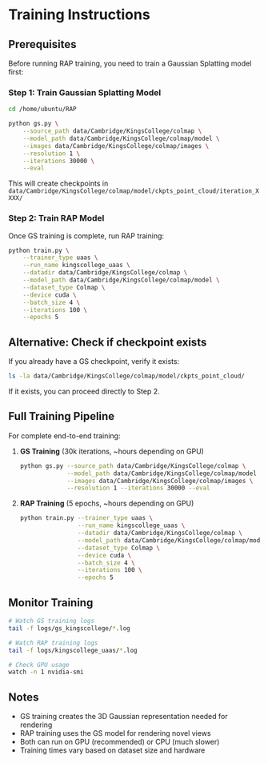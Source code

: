 # Training Instructions

## Prerequisites

Before running RAP training, you need to train a Gaussian Splatting model first:

### Step 1: Train Gaussian Splatting Model

```bash
cd /home/ubuntu/RAP

python gs.py \
    --source_path data/Cambridge/KingsCollege/colmap \
    --model_path data/Cambridge/KingsCollege/colmap/model \
    --images data/Cambridge/KingsCollege/colmap/images \
    --resolution 1 \
    --iterations 30000 \
    --eval
```

This will create checkpoints in `data/Cambridge/KingsCollege/colmap/model/ckpts_point_cloud/iteration_XXXX/`

### Step 2: Train RAP Model

Once GS training is complete, run RAP training:

```bash
python train.py \
    --trainer_type uaas \
    --run_name kingscollege_uaas \
    --datadir data/Cambridge/KingsCollege/colmap \
    --model_path data/Cambridge/KingsCollege/colmap/model \
    --dataset_type Colmap \
    --device cuda \
    --batch_size 4 \
    --iterations 100 \
    --epochs 5
```

## Alternative: Check if checkpoint exists

If you already have a GS checkpoint, verify it exists:

```bash
ls -la data/Cambridge/KingsCollege/colmap/model/ckpts_point_cloud/
```

If it exists, you can proceed directly to Step 2.

## Full Training Pipeline

For complete end-to-end training:

1. **GS Training** (30k iterations, ~hours depending on GPU)
   ```bash
   python gs.py --source_path data/Cambridge/KingsCollege/colmap \
                --model_path data/Cambridge/KingsCollege/colmap/model \
                --images data/Cambridge/KingsCollege/colmap/images \
                --resolution 1 --iterations 30000 --eval
   ```

2. **RAP Training** (5 epochs, ~hours depending on GPU)
   ```bash
   python train.py --trainer_type uaas \
                   --run_name kingscollege_uaas \
                   --datadir data/Cambridge/KingsCollege/colmap \
                   --model_path data/Cambridge/KingsCollege/colmap/model \
                   --dataset_type Colmap \
                   --device cuda \
                   --batch_size 4 \
                   --iterations 100 \
                   --epochs 5
   ```

## Monitor Training

```bash
# Watch GS training logs
tail -f logs/gs_kingscollege/*.log

# Watch RAP training logs  
tail -f logs/kingscollege_uaas/*.log

# Check GPU usage
watch -n 1 nvidia-smi
```

## Notes

- GS training creates the 3D Gaussian representation needed for rendering
- RAP training uses the GS model for rendering novel views
- Both can run on GPU (recommended) or CPU (much slower)
- Training times vary based on dataset size and hardware

